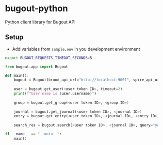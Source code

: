 # bugout-python
Python client library for Bugout API

## Setup
- Add variables from `sample.env` in you development environment
```bash
export BUGOUT_REQUESTS_TIMEOUT_SECONDS=5
```

```python
from bugout.app import Bugout

def main():
    bugout = Bugout(brood_api_url="http://localhost:9001", spire_api_url="http://localhost:9002")
    
    user = bugout.get_user(<user token ID>, timeout=2)
    print(f"User name is {user.username}")
    
    group = bugout.get_group(<user token ID>, <group ID>)
    
    journal = bugout.get_journal(<user token ID>, <journal ID>)
    entry = bugout.get_entry(<user token ID>, <journal ID>, <entry ID>)
    
    search_res = bugout.search(<user token ID>, <journal ID>, query="your query", content=False)

if __name__ == "__main__":
    main()
```
